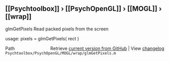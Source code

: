 ## [[Psychtoolbox]] &#8250; [[PsychOpenGL]] &#8250; [[MOGL]] &#8250; [[wrap]]

glmGetPixels  Read packed pixels from the screen  
  
usage:  pixels = glmGetPixels( rect )  




<div class="code_header" style="text-align:right;">
  <span style="float:left;">Path&nbsp;&nbsp;</span> <span class="counter">Retrieve <a href=
  "https://raw.github.com/Psychtoolbox-3/Psychtoolbox-3/beta/Psychtoolbox/PsychOpenGL/MOGL/wrap/glmGetPixels.m">current version from GitHub</a> | View <a href=
  "https://github.com/Psychtoolbox-3/Psychtoolbox-3/commits/beta/Psychtoolbox/PsychOpenGL/MOGL/wrap/glmGetPixels.m">changelog</a></span>
</div>
<div class="code">
  <code>Psychtoolbox/PsychOpenGL/MOGL/wrap/glmGetPixels.m</code>
</div>

